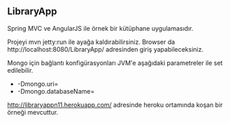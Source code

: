 ## LibraryApp
Spring MVC ve AngularJS ile örnek bir kütüphane uygulamasıdır.

Projeyi mvn jetty:run ile ayağa kaldırabilirsiniz. Browser da http://localhost:8080/LibraryApp/ adresinden giriş yapabileceksiniz.

Mongo için bağlantı konfigürasyonları JVM'e aşağıdaki parametreler ile set edilebilir.
* -Dmongo.uri=
* -Dmongo.databaseName=

http://libraryappn11.herokuapp.com/ adresinde heroku ortamında koşan bir örneği mevcuttur.